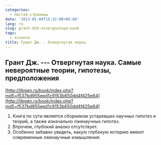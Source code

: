 ```yaml
---
categories:
  - листая-страницы
date: '2013-01-04T15:32:00+00:00'
lang: ru
slug: grant-dzh-otvergnutaya-nauk
tags:
  - science
title: Грант Дж. - Отвергнутая наука
---
```



## Грант Дж. --- Отвергнутая наука. Самые невероятные теории, гипотезы, предположения

[http://libgen.rs/book/index.php?md5=f537bd955eed1c9153b650dd4f425e64](http://libgen.rs/book/index.php?md5=f537bd955eed1c9153b650dd4f425e64)

1. Книга по сути является сборником устаревших научных гипотез и теорий, а также изначально лженаучных гипотез. 
2. Впрочем, глубокий анализ отсутствует.
3. Особенно забавно увидеть, какую глубокую историю имеют современные лженаучные измышления.